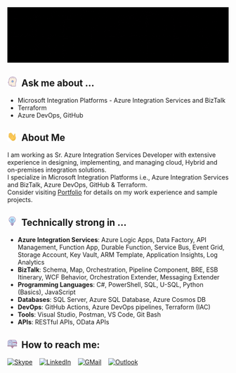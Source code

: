 <img src="https://github.com/itssarojkr/itssarojkr/blob/main/Banner/Banner.gif" alt="Saroj Kumar - Integration Developer" />

## <img src="https://github.com/itssarojkr/itssarojkr/blob/main/Gifs/icons8-mind-map.gif" width="22" alt="Wave" />&nbsp;&nbsp;Ask me about ...
- Microsoft Integration Platforms - Azure Integration Services and BizTalk
- Terraform
- Azure DevOps, GitHub

## <img src="https://github.com/itssarojkr/itssarojkr/blob/main/Gifs/wave.gif" width="22" alt="Wave" />&nbsp;&nbsp;About Me
I am working as Sr. Azure Integration Services Developer with extensive experience in designing, implementing, and managing cloud, Hybrid and on-premises integration solutions.  
I specialize in Microsoft Integration Platforms i.e., Azure Integration Services and BizTalk, Azure DevOps, GitHub & Terraform.  
Consider visiting [Portfolio](https://github.com/itssarojkr/itssarojkr/blob/main/Gifs/icons8-mind-map.gif) for details on my work experience and sample projects.

## <img src="https://github.com/itssarojkr/itssarojkr/blob/main/Gifs/icons8-bulb.gif" width="22" alt="Wave" />&nbsp;&nbsp;Technically strong in ...
- **Azure Integration Services**: Azure Logic Apps, Data Factory, API Management, Function App, Durable Function, Service Bus, Event Grid, Storage Account, Key Vault, ARM Template, Application Insights, Log Analytics
- **BizTalk**: Schema, Map, Orchestration, Pipeline Component, BRE, ESB Itinerary, WCF Behavior, Orchestration Extender, Messaging Extender
- **Programming Languages**: C#, PowerShell, SQL, U-SQL, Python (Basics), JavaScript
- **Databases**: SQL Server, Azure SQL Database, Azure Cosmos DB
- **DevOps**: GitHub Actions, Azure DevOps pipelines, Terraform (IAC)
- **Tools**: Visual Studio, Postman, VS Code, Git Bash
- **APIs**: RESTful APIs, OData APIs

## <img src="https://github.com/itssarojkr/itssarojkr/blob/main/Gifs/icons8-mailbox.gif" width="22" alt="Wave" />&nbsp;&nbsp;How to reach me: 
<a href="https://join.skype.com/invite/wCj6QgAZhHEN"><img src="https://img.icons8.com/?size=40&id=Esrcu8IoZdus&format=png&color=000000" alt="Skype"></a> &nbsp;&nbsp;
<a href="https://www.linkedin.com/in/saroj-kumar-1011"><img src="https://img.icons8.com/?size=40&id=xuvGCOXi8Wyg&format=png&color=000000" alt="LinkedIn"></a> &nbsp;&nbsp;
<a href="mailto:itssarojkr@gmail.com"><img src="https://img.icons8.com/?size=40&id=qyRpAggnV0zH&format=png&color=000000" alt="GMail"></a> &nbsp;&nbsp;
<a href="mailto:itssaroj@hotmail.com"><img src="https://img.icons8.com/?size=40&id=ut6gQeo5pNqf&format=png&color=000000" alt="Outlook"></a> &nbsp;&nbsp;

<!--
**itssarojkr/itssarojkr** is a ✨ _special_ ✨ repository because its `README.md` (this file) appears on your GitHub profile.

Here are some ideas to get you started:

- 🔭 I’m currently working on ...
- 🌱 I’m currently learning ...
- 👯 I’m looking to collaborate on ...
- 🤔 I’m looking for help with ...
- 💬 Ask me about ...
- 📫 How to reach me: ...
- 😄 Pronouns: ...
- ⚡ Fun fact: ...
-->
